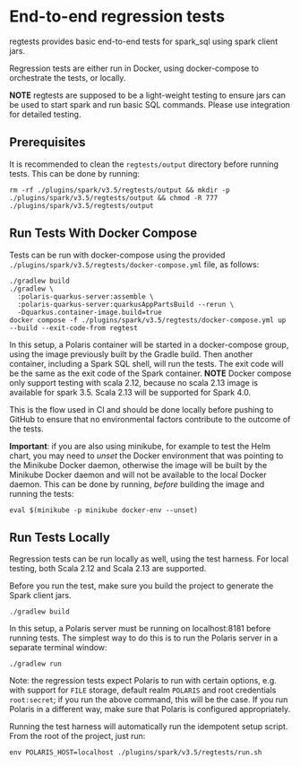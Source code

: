 <!--

 Licensed to the Apache Software Foundation (ASF) under one
 or more contributor license agreements.  See the NOTICE file
 distributed with this work for additional information
 regarding copyright ownership.  The ASF licenses this file
 to you under the Apache License, Version 2.0 (the
 "License"); you may not use this file except in compliance
 with the License.  You may obtain a copy of the License at

   http://www.apache.org/licenses/LICENSE-2.0

 Unless required by applicable law or agreed to in writing,
 software distributed under the License is distributed on an
 "AS IS" BASIS, WITHOUT WARRANTIES OR CONDITIONS OF ANY
 KIND, either express or implied.  See the License for the
 specific language governing permissions and limitations
 under the License.

-->

# End-to-end regression tests

regtests provides basic end-to-end tests for spark_sql using spark client jars.

Regression tests are either run in Docker, using docker-compose to orchestrate the tests, or
locally.

**NOTE** regtests are supposed to be a light-weight testing to ensure jars can be used to start
spark and run basic SQL commands. Please use integration for detailed testing.

## Prerequisites

It is recommended to clean the `regtests/output` directory before running tests. This can be done by
running:

```shell
rm -rf ./plugins/spark/v3.5/regtests/output && mkdir -p ./plugins/spark/v3.5/regtests/output && chmod -R 777 ./plugins/spark/v3.5/regtests/output
```

## Run Tests With Docker Compose

Tests can be run with docker-compose using the provided `./plugins/spark/v3.5/regtests/docker-compose.yml` file, as
follows:

```shell
./gradlew build
./gradlew \
  :polaris-quarkus-server:assemble \
  :polaris-quarkus-server:quarkusAppPartsBuild --rerun \
  -Dquarkus.container-image.build=true
docker compose -f ./plugins/spark/v3.5/regtests/docker-compose.yml up --build --exit-code-from regtest
```

In this setup, a Polaris container will be started in a docker-compose group, using the image
previously built by the Gradle build. Then another container, including a Spark SQL shell, will run
the tests. The exit code will be the same as the exit code of the Spark container. 
**NOTE** Docker compose only support testing with scala 2.12, because no scala 2.13 image is available
for spark 3.5. Scala 2.13 will be supported for Spark 4.0.

This is the flow used in CI and should be done locally before pushing to GitHub to ensure that no
environmental factors contribute to the outcome of the tests.

**Important**: if you are also using minikube, for example to test the Helm chart, you may need to
_unset_ the Docker environment that was pointing to the Minikube Docker daemon, otherwise the image
will be built by the Minikube Docker daemon and will not be available to the local Docker daemon.
This can be done by running, _before_ building the image and running the tests:

```shell
eval $(minikube -p minikube docker-env --unset)
```

## Run Tests Locally

Regression tests can be run locally as well, using the test harness. For local testing, both
Scala 2.12 and Scala 2.13 are supported.

Before you run the test, make sure you build the project to generate the Spark client jars.
```shell
./gradlew build
```

In this setup, a Polaris server must be running on localhost:8181 before running tests. The simplest
way to do this is to run the Polaris server in a separate terminal window:

```shell
./gradlew run
```

Note: the regression tests expect Polaris to run with certain options, e.g. with support for `FILE`
storage, default realm `POLARIS` and root credentials `root:secret`; if you run the above command,
this will be the case. If you run Polaris in a different way, make sure that Polaris is configured
appropriately.

Running the test harness will automatically run the idempotent setup script. From the root of the
project, just run:

```shell
env POLARIS_HOST=localhost ./plugins/spark/v3.5/regtests/run.sh
```